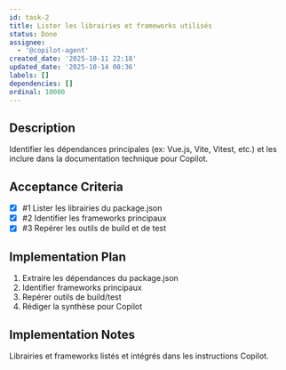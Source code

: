 ```yaml
---
id: task-2
title: Lister les librairies et frameworks utilisés
status: Done
assignee:
  - '@copilot-agent'
created_date: '2025-10-11 22:18'
updated_date: '2025-10-14 08:36'
labels: []
dependencies: []
ordinal: 10000
---
```


## Description

<!-- SECTION:DESCRIPTION:BEGIN -->
Identifier les dépendances principales (ex: Vue.js, Vite, Vitest, etc.) et les inclure dans la documentation technique pour Copilot.
<!-- SECTION:DESCRIPTION:END -->

## Acceptance Criteria
<!-- AC:BEGIN -->
- [x] #1 Lister les librairies du package.json
- [x] #2 Identifier les frameworks principaux
- [x] #3 Repérer les outils de build et de test
<!-- AC:END -->

## Implementation Plan

<!-- SECTION:PLAN:BEGIN -->
1. Extraire les dépendances du package.json
2. Identifier frameworks principaux
3. Repérer outils de build/test
4. Rédiger la synthèse pour Copilot
<!-- SECTION:PLAN:END -->

## Implementation Notes

<!-- SECTION:NOTES:BEGIN -->
Librairies et frameworks listés et intégrés dans les instructions Copilot.
<!-- SECTION:NOTES:END -->
